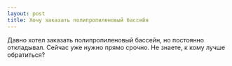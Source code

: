 ```yaml
---
layout: post 
title: Хочу заказать полипропиленовый бассейн 
--- 
```

Давно хотел заказать полипропиленовый бассейн, но постоянно откладывал. Сейчас уже нужно прямо срочно. Не знаете, к кому лучше обратиться?